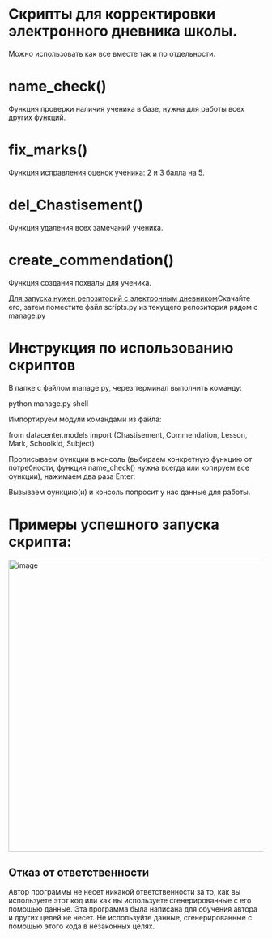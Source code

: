 # Скрипты для корректировки электронного дневника школы.
  Можно использовать как все вместе так и по отдельности.
 
# name_check() 
Функция проверки наличия ученика в базе, нужна для работы всех других функций.

# fix_marks() 
Функция исправления оценок ученика: 2 и 3 балла на 5.

# del_Chastisement()
Функция удаления всех замечаний ученика.

# create_commendation() 
Функция создания похвалы для ученика. 


[Для запуска нужен репозиторий с электронным дневником](https://github.com/devmanorg/e-diary)Скачайте его, затем поместите файл scripts.py из текущего репозитория рядом с manage.py

# Инструкция по использованию скриптов
В папке с файлом manage.py, через терминал выполнить команду:

python manage.py shell

Импортируем модули командами из файла:

from datacenter.models import (Chastisement, Commendation, Lesson, Mark, Schoolkid, Subject)

Прописываем функции в консоль (выбираем конкретную функцию от потребности, функция name_check() нужна всегда или копируем все функции), нажимаем два раза Enter:

Вызываем функцию(и) и консоль попросит у нас данные для работы. 

# Примеры успешного запуска скрипта:

<img width="577" alt="image" src="https://user-images.githubusercontent.com/55636018/223787449-12628bf4-55f2-4571-9afe-3f727a3e8cde.png">


## Отказ от ответственности

Автор программы не несет никакой ответственности за то, как вы используете этот код или как вы используете сгенерированные с его помощью данные. Эта программа была написана для обучения автора и других целей не несет. Не используйте данные, сгенерированные с помощью этого кода в незаконных целях.
